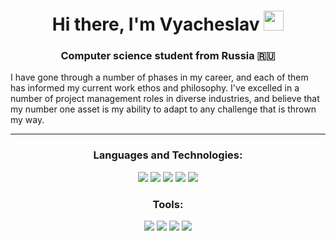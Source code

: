 <h1 align="center">Hi there, I'm Vyacheslav
<img src="https://github.com/blackcater/blackcater/raw/main/images/Hi.gif" height="32"/></h1>
<h3 align="center">Computer science student from Russia 🇷🇺</h3>
<p>I have gone through a number of phases in my career, and each of them has informed my current work ethos and philosophy. I've excelled in a number of project management roles in diverse industries, and believe that my number one asset is my ability to adapt to any challenge that is thrown my way.</p>
<hr></hr>
<h3 align="center">Languages and Technologies:</h3>
<div display="flex" align="center">
<img src="https://camo.githubusercontent.com/eb465ff35fc06c888105831664e4eecd12c2be92ebcbed7af735fa4d05bfe3e9/68747470733a2f2f696d672e736869656c64732e696f2f62616467652f2d48544d4c2d3430343034303f7374796c653d666c6174266c6f676f3d68746d6c35" />
<img src="https://camo.githubusercontent.com/6619fce58aeaa78eb513e26ec0c2d1662190c9e23720255e23783972922230ee/68747470733a2f2f696d672e736869656c64732e696f2f62616467652f2d4353532d3430343034303f7374796c653d666c6174266c6f676f3d43535333266c6f676f436f6c6f723d313537324236" />
<img src="https://camo.githubusercontent.com/8d457ccb8ca866566d5ca0db611cc22a6ff3c70681f640f986e787a663f3331f/68747470733a2f2f696d672e736869656c64732e696f2f62616467652f2d536173732d3430343034303f7374796c653d666c6174266c6f676f3d73617373" />
<img src="https://camo.githubusercontent.com/cbf06916a31d8dc03212c7b18d81928248fa167dbcdd5bb8bbf0dd2a96bc2abe/68747470733a2f2f696d672e736869656c64732e696f2f62616467652f2d4a6176615363726970742d3430343034303f7374796c653d666c6174266c6f676f3d6a617661536372697074" />
<img src="https://camo.githubusercontent.com/0f24a89561ab9d52baf1363ab4ac436adb4da8958557dba0d4c5c0686101b4f1/68747470733a2f2f696d672e736869656c64732e696f2f62616467652f2d52656163742d3430343034303f7374796c653d666c6174266c6f676f3d7265616374" />
</div>
<h3 align="center">Tools:</h3>
<div display="flex" align="center">
<img src="https://camo.githubusercontent.com/31d855f792a9602505c626d45e5735dd11b90cd0b07c5230dd01e0f7e73f635d/68747470733a2f2f696d672e736869656c64732e696f2f62616467652f2d4769742d3430343034303f7374796c653d666c6174266c6f676f3d676974" />
<img src="https://camo.githubusercontent.com/215d68ad2e592f16d90095b17e03e62ea0035f006e18c78d07c9b10be9e3451c/68747470733a2f2f696d672e736869656c64732e696f2f62616467652f2d47756c702d3430343034303f7374796c653d666c6174266c6f676f3d67756c70" />
<img src="https://camo.githubusercontent.com/65a49e24f09f6e5dd2315696cc37d7ba50947ddf5d22ff385f86d9dae4dc0bf6/68747470733a2f2f696d672e736869656c64732e696f2f62616467652f2d5765627061636b2d3430343034303f7374796c653d666c6174266c6f676f3d7765627061636b" />
<img src="https://camo.githubusercontent.com/5d20eb4adcbf2176df664235b9b618c39da48d7d820d0594ba207f7398399f98/68747470733a2f2f696d672e736869656c64732e696f2f62616467652f2d4669676d612d3430343034303f7374796c653d666c6174266c6f676f3d6669676d61" />
</div>
<!--
**B9l4eCJlaB/B9l4eCJlaB** is a ✨ _special_ ✨ repository because its `README.md` (this file) appears on your GitHub profile.

Here are some ideas to get you started:

- 🔭 I’m currently working on ...
- 🌱 I’m currently learning ...
- 👯 I’m looking to collaborate on ...
- 🤔 I’m looking for help with ...
- 💬 Ask me about ...
- 📫 How to reach me: ...
- 😄 Pronouns: ...
- ⚡ Fun fact: ...
-->

